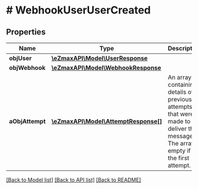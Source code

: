 # # WebhookUserUserCreated

## Properties

Name | Type | Description | Notes
------------ | ------------- | ------------- | -------------
**objUser** | [**\eZmaxAPI\Model\UserResponse**](UserResponse.md) |  |
**objWebhook** | [**\eZmaxAPI\Model\WebhookResponse**](WebhookResponse.md) |  |
**aObjAttempt** | [**\eZmaxAPI\Model\AttemptResponse[]**](AttemptResponse.md) | An array containing details of previous attempts that were made to deliver the message. The array is empty if it&#39;s the first attempt. |

[[Back to Model list]](../../README.md#models) [[Back to API list]](../../README.md#endpoints) [[Back to README]](../../README.md)
